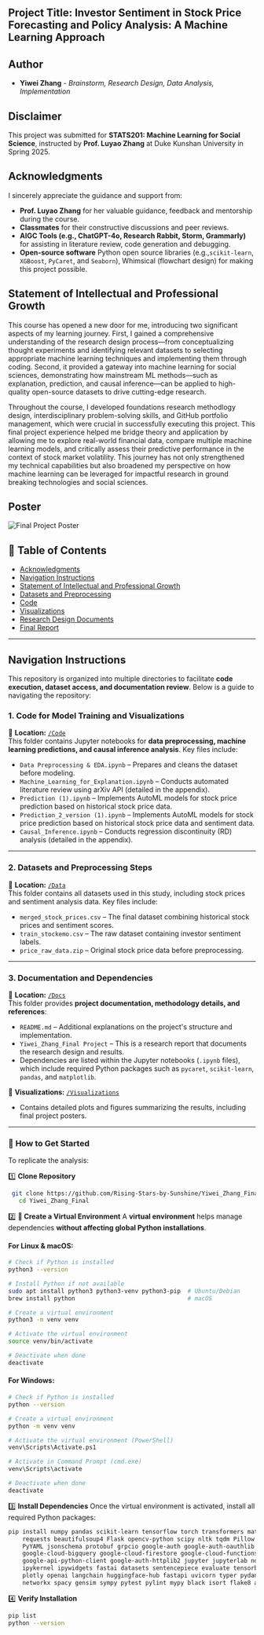 ## Project Title: Investor Sentiment in Stock Price Forecasting and Policy Analysis: A Machine Learning Approach


## Author
- **Yiwei Zhang** - *Brainstorm, Research Design, Data Analysis, Implementation*


## Disclaimer
This project was submitted for **STATS201: Machine Learning for Social Science**, instructed by **Prof. Luyao Zhang** at Duke Kunshan University in Spring 2025.

## Acknowledgments
I sincerely appreciate the guidance and support from:
- **Prof. Luyao Zhang** for her valuable guidance, feedback and mentorship during the course.
- **Classmates** for their constructive discussions and peer reviews.
- **AIGC Tools (e.g., ChatGPT-4o, Research Rabbit, Storm, Grammarly)** for assisting in literature review, code generation and debugging.
- **Open-source software** Python open source libraries (e.g.,`scikit-learn`, `XGBoost`, `PyCaret`, and `Seaborn`), Whimsical (flowchart design) for making this project possible.

## Statement of Intellectual and Professional Growth
This course has opened a new door for me, introducing two significant aspects of my learning journey. First, I gained a comprehensive understanding of the research design process—from conceptualizing thought experiments and identifying relevant datasets to selecting appropriate machine learning techniques and implementing them through coding. Second, it provided a gateway into machine learning for social sciences, demonstrating how mainstream ML methods—such as explanation, prediction, and causal inference—can be applied to high-quality open-source datasets to drive cutting-edge research.

Throughout the course, I developed foundations research methodlogy design, interdisciplinary problem-solving skills, and GitHub portfolio management, which were crucial in successfully executing this project. This final project experience helped me bridge theory and application by allowing me to explore real-world financial data, compare multiple machine learning models, and critically assess their predictive performance in the context of stock market volatility. This journey has not only strengthened my technical capabilities but also broadened my perspective on how machine learning can be leveraged for impactful research in ground breaking technologies and social sciences.
## Poster
![Final Project Poster](https://github.com/user-attachments/assets/3cfc37fa-73b3-4a63-8059-997b4a473a2c)



## 📖 Table of Contents
- [Acknowledgments](#Acknowledgments)
- [Navigation Instructions](#navigation-instructions)
- [Statement of Intellectual and Professional Growth](#Statement-of-Intellectual-and-Professional-Growth)
- [Datasets and Preprocessing](https://github.com/Rising-Stars-by-Sunshine/Yiwei_Zhang_Final/blob/main/Data/README.md)
- [Code](https://github.com/Rising-Stars-by-Sunshine/Yiwei_Zhang_Final/tree/main/Code)
- [Visualizations](https://github.com/Rising-Stars-by-Sunshine/Yiwei_Zhang_Final/tree/main/Visualizations)
- [Research Design Documents](https://github.com/Rising-Stars-by-Sunshine/Yiwei_Zhang_Final/tree/main/Docs)
- [Final Report](https://github.com/Rising-Stars-by-Sunshine/Yiwei_Zhang_Final/blob/main/Docs/Yiwei_Zhang_Final%20Project.pdf)

---

## Navigation Instructions

This repository is organized into multiple directories to facilitate **code execution, dataset access, and documentation review**. Below is a guide to navigating the repository:

### **1. Code for Model Training and Visualizations**
📍 **Location:** [`/Code`](./Code/)  
This folder contains Jupyter notebooks for **data preprocessing, machine learning predictions, and causal inference analysis**. Key files include:
- `Data Preprocessing & EDA.ipynb` – Prepares and cleans the dataset before modeling.
- `Machine_Learning_for_Explanation.ipynb` – Conducts automated literature review using arXiv API (detailed in the appendix).
- `Prediction (1).ipynb` – Implements AutoML models for stock price prediction based on historical stock price data.
- `Prediction_2_version (1).ipynb` – Implements AutoML models for stock price prediction based on historical stock price data and sentiment data.
- `Causal_Inference.ipynb` – Conducts regression discontinuity (RD) analysis (detailed in the appendix).

---

### **2. Datasets and Preprocessing Steps**
📍 **Location:** [`/Data`](./Data/)  
This folder contains all datasets used in this study, including stock prices and sentiment analysis data. Key files include:
- `merged_stock_prices.csv` – The final dataset combining historical stock prices and sentiment scores.
- `train_stockemo.csv` – The raw dataset containing investor sentiment labels.
- `price_raw_data.zip` – Original stock price data before preprocessing.

---

### **3. Documentation and Dependencies**
📍 **Location:** [`/Docs`](./Docs/)  
This folder provides **project documentation, methodology details, and references**:
- `README.md` – Additional explanations on the project's structure and implementation.
- `Yiwei_Zhang_Final Project` – This is a research report that documents the research design and results.
- Dependencies are listed within the Jupyter notebooks (`.ipynb` files), which include required Python packages such as `pycaret`, `scikit-learn`, `pandas`, and `matplotlib`.

📍 **Visualizations:** [`/Visualizations`](./Visualizations/)  
- Contains detailed plots and figures summarizing the results, including final project posters.
---

### 🚀 **How to Get Started**
To replicate the analysis:

1️⃣ **Clone Repository**  
```bash
 git clone https://github.com/Rising-Stars-by-Sunshine/Yiwei_Zhang_Final.git
   cd Yiwei_Zhang_Final
```
2️⃣ **📌 Create a Virtual Environment**
A **virtual environment** helps manage dependencies **without affecting global Python installations**.

#### **For Linux & macOS:**
```bash
# Check if Python is installed
python3 --version  

# Install Python if not available
sudo apt install python3 python3-venv python3-pip  # Ubuntu/Debian
brew install python                                # macOS

# Create a virtual environment
python3 -m venv venv  

# Activate the virtual environment
source venv/bin/activate  

# Deactivate when done
deactivate
```
#### **For Windows:**
```bash
# Check if Python is installed
python --version  

# Create a virtual environment
python -m venv venv  

# Activate the virtual environment (PowerShell)
venv\Scripts\Activate.ps1  

# Activate in Command Prompt (cmd.exe)
venv\Scripts\activate  

# Deactivate when done
deactivate
```
3️⃣ **Install Dependencies**
Once the virtual environment is activated, install all required Python packages:

```bash
pip install numpy pandas scikit-learn tensorflow torch transformers matplotlib seaborn \
    requests beautifulsoup4 Flask opencv-python scipy nltk tqdm Pillow \
    PyYAML jsonschema protobuf grpcio google-auth google-auth-oauthlib google-cloud-storage \
    google-cloud-bigquery google-cloud-firestore google-cloud-functions google-cloud-translate \
    google-api-python-client google-auth-httplib2 jupyter jupyterlab notebook ipython \
    ipykernel ipywidgets fastai datasets sentencepiece evaluate tensorboard xgboost \
    plotly openai langchain huggingface-hub fastapi uvicorn typer pydantic rich \
    networkx spacy gensim sympy pytest pylint mypy black isort flake8 autopep8
```
4️⃣ **Verify Installation**
```bash
pip list  
python --version
```
